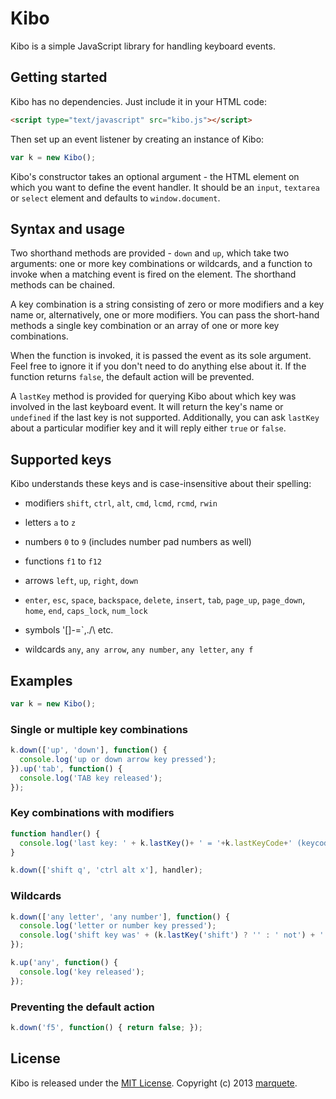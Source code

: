 # Kibo #

Kibo is a simple JavaScript library for handling keyboard events.

## Getting started ##

Kibo has no dependencies. Just include it in your HTML code:

```html
<script type="text/javascript" src="kibo.js"></script>
```

Then set up an event listener by creating an instance of Kibo:

```javascript
var k = new Kibo();
```

Kibo's constructor takes an optional argument - the HTML element on which you want to define the event handler. It should be an `input`, `textarea` or `select` element and defaults to `window.document`.

## Syntax and usage ##

Two shorthand methods are provided - `down` and `up`, which take two arguments: one or more key combinations or wildcards, and a function to invoke when a matching event is fired on the element. The shorthand methods can be chained.

A key combination is a string consisting of zero or more modifiers and a key name or, alternatively, one or more modifiers. You can pass the short-hand methods a single key combination or an array of one or more key combinations.

When the function is invoked, it is passed the event as its sole argument. Feel free to ignore it if you don't need to do anything else about it. If the function returns `false`, the default action will be prevented.

A `lastKey` method is provided for querying Kibo about which key was involved in the last keyboard event. It will return the key's name or `undefined` if the last key is not supported. Additionally, you can ask `lastKey` about a particular modifier key and it will reply either `true` or `false`.

## Supported keys ##

Kibo understands these keys and is case-insensitive about their spelling:

- modifiers `shift`, `ctrl`, `alt`, `cmd`, `lcmd`, `rcmd`, `rwin`

- letters `a` to `z`

- numbers `0` to `9` (includes number pad numbers as well)

- functions `f1` to `f12`

- arrows `left`, `up`, `right`, `down`

- `enter`, `esc`, `space`, `backspace`, `delete`, `insert`, `tab`, `page_up`, `page_down`, `home`, `end`, `caps_lock`, `num_lock`

- symbols '[]-=`,./\ etc.

- wildcards `any`, `any arrow`, `any number`, `any letter`, `any f`

## Examples ##

```javascript
var k = new Kibo();
```

### Single or multiple key combinations ###

```javascript
k.down(['up', 'down'], function() {
  console.log('up or down arrow key pressed');
}).up('tab', function() {
  console.log('TAB key released');
});
```

### Key combinations with modifiers ###

```javascript
function handler() {
  console.log('last key: ' + k.lastKey()+ ' = '+k.lastKeyCode+' (keycode)');
}

k.down(['shift q', 'ctrl alt x'], handler);
```

### Wildcards ###

```javascript
k.down(['any letter', 'any number'], function() {
  console.log('letter or number key pressed');
  console.log('shift key was' + (k.lastKey('shift') ? '' : ' not') + ' pressed');
});

k.up('any', function() {
  console.log('key released');
});
```

### Preventing the default action ###

```javascript
k.down('f5', function() { return false; });
```

## License ##

Kibo is released under the [MIT License](http://opensource.org/licenses/MIT). Copyright (c) 2013 [marquete](https://github.com/marquete).

